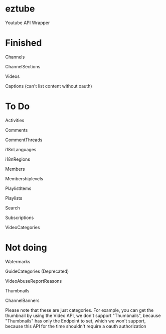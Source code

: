 # eztube
Youtube API Wrapper

# Finished
Channels

ChannelSections

Videos

Captions (can't list content without oauth)

# To Do
Activities

Comments

CommentThreads

i18nLanguages

i18nRegions

Members

Membershiplevels

PlaylistItems

Playlists

Search

Subscriptions

VideoCategories

# Not doing
Watermarks

GuideCategories (Deprecated)

VideoAbuseReportReasons

Thumbnails

ChannelBanners

Please note that these are just categories. For example, you can get the thumbnail by using the Video API, we don't support "Thumbnails", because "Thumbnails" has only the Endpoint to set, which we won't support, because this API for the time shouldn't require a oauth authorization
